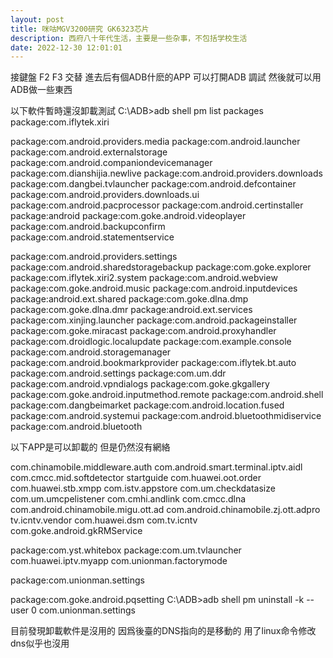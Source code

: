 ```yaml
---
layout: post
title: 咪咕MGV3200研究 GK6323芯片
description: 西府八十年代生活，主要是一些杂事，不包括学校生活
date: 2022-12-30 12:01:01
---
```


接鍵盤 F2 F3 交替
進去后有個ADB什麽的APP 可以打開ADB 調試
然後就可以用ADB做一些東西

以下軟件暫時還沒卸載測試
C:\ADB>adb shell pm list packages
package:com.iflytek.xiri

package:com.android.providers.media
package:com.android.launcher
package:com.android.externalstorage
package:com.android.companiondevicemanager
package:com.dianshijia.newlive
package:com.android.providers.downloads
package:com.dangbei.tvlauncher
package:com.android.defcontainer
package:com.android.providers.downloads.ui
package:com.android.pacprocessor
package:com.android.certinstaller
package:android
package:com.goke.android.videoplayer
package:com.android.backupconfirm
package:com.android.statementservice

package:com.android.providers.settings
package:com.android.sharedstoragebackup
package:com.goke.explorer
package:com.iflytek.xiri2.system
package:com.android.webview
package:com.goke.android.music
package:com.android.inputdevices
package:android.ext.shared
package:com.goke.dlna.dmp
package:com.goke.dlna.dmr
package:android.ext.services
package:com.xinjing.launcher
package:com.android.packageinstaller
package:com.goke.miracast
package:com.android.proxyhandler
package:com.droidlogic.localupdate
package:com.example.console
package:com.android.storagemanager
package:com.android.bookmarkprovider
package:com.iflytek.bt.auto
package:com.android.settings
package:com.um.ddr
package:com.android.vpndialogs
package:com.goke.gkgallery
package:com.goke.android.inputmethod.remote
package:com.android.shell
package:com.dangbeimarket
package:com.android.location.fused
package:com.android.systemui
package:com.android.bluetoothmidiservice
package:com.android.bluetooth

以下APP是可以卸載的 但是仍然沒有網絡

com.chinamobile.middleware.auth
com.android.smart.terminal.iptv.aidl
com.cmcc.mid.softdetector
startguide
com.huawei.oot.order
com.huawei.stb.xmpp
com.istv.appstore
com.um.checkdatasize
com.um.umcpelistener
com.cmhi.andlink
com.cmcc.dlna
com.android.chinamobile.migu.ott.ad
com.android.chinamobile.zj.ott.adpro
tv.icntv.vendor
com.huawei.dsm
com.tv.icntv
com.goke.android.gkRMService

package:com.yst.whitebox
package:com.um.tvlauncher
com.huawei.iptv.myapp
com.unionman.factorymode

package:com.unionman.settings

package:com.goke.android.pqsetting
C:\ADB>adb shell pm uninstall -k --user 0 com.unionman.settings

目前發現卸載軟件是沒用的 因爲後臺的DNS指向的是移動的
用了linux命令修改dns似乎也沒用
